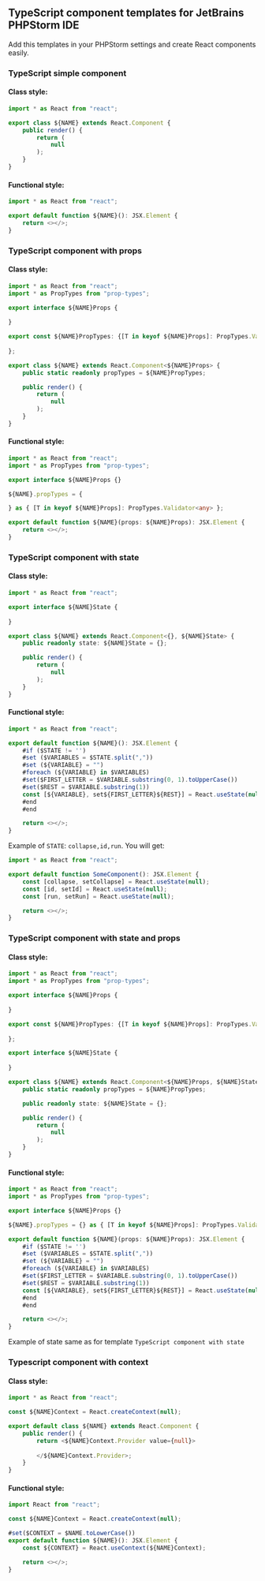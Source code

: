 ## TypeScript component templates for JetBrains PHPStorm IDE
Add this templates in your PHPStorm settings and create React components easily. 

### TypeScript simple component
#### Class style:
```typescript
import * as React from "react";

export class ${NAME} extends React.Component {
    public render() {
        return (
            null
        );
    }
}

```
#### Functional style:
```typescript
import * as React from "react";

export default function ${NAME}(): JSX.Element {
    return <></>;
}

```

### TypeScript component with props
#### Class style:
```typescript
import * as React from "react";
import * as PropTypes from "prop-types";

export interface ${NAME}Props {
    
}

export const ${NAME}PropTypes: {[T in keyof ${NAME}Props]: PropTypes.Validator<any>} = {
    
};

export class ${NAME} extends React.Component<${NAME}Props> {
    public static readonly propTypes = ${NAME}PropTypes;

    public render() {
        return (
            null
        );
    }
}

```
#### Functional style:
```typescript
import * as React from "react";
import * as PropTypes from "prop-types";

export interface ${NAME}Props {}

${NAME}.propTypes = {

} as { [T in keyof ${NAME}Props]: PropTypes.Validator<any> };

export default function ${NAME}(props: ${NAME}Props): JSX.Element {
    return <></>;
}

```

### TypeScript component with state
#### Class style:
```typescript
import * as React from "react";

export interface ${NAME}State {
    
}

export class ${NAME} extends React.Component<{}, ${NAME}State> {
    public readonly state: ${NAME}State = {};

    public render() {
        return (
            null
        );
    }
}

```
#### Functional style:
```typescript
import * as React from "react";

export default function ${NAME}(): JSX.Element {
    #if ($STATE != '')
    #set ($VARIABLES = $STATE.split(","))
    #set (${VARIABLE} = "")
    #foreach (${VARIABLE} in $VARIABLES)
    #set($FIRST_LETTER = $VARIABLE.substring(0, 1).toUpperCase())
    #set($REST = $VARIABLE.substring(1))
    const [${VARIABLE}, set${FIRST_LETTER}${REST}] = React.useState(null);
    #end
    #end

    return <></>;
}

```
Example of `STATE`: `collapse,id,run`. You will get:
```typescript
import * as React from "react";

export default function SomeComponent(): JSX.Element {
    const [collapse, setCollapse] = React.useState(null);
    const [id, setId] = React.useState(null);
    const [run, setRun] = React.useState(null);

    return <></>;
}

```

### TypeScript component with state and props
#### Class style:
```typescript
import * as React from "react";
import * as PropTypes from "prop-types";

export interface ${NAME}Props {
    
}

export const ${NAME}PropTypes: {[T in keyof ${NAME}Props]: PropTypes.Validator<any>} = {
    
};

export interface ${NAME}State {
    
}

export class ${NAME} extends React.Component<${NAME}Props, ${NAME}State> {
    public static readonly propTypes = ${NAME}PropTypes;

    public readonly state: ${NAME}State = {};

    public render() {
        return (
            null
        );
    }
}

```
#### Functional style:
```typescript
import * as React from "react";
import * as PropTypes from "prop-types";

export interface ${NAME}Props {}

${NAME}.propTypes = {} as { [T in keyof ${NAME}Props]: PropTypes.Validator<any> };

export default function ${NAME}(props: ${NAME}Props): JSX.Element {
    #if ($STATE != '')
    #set ($VARIABLES = $STATE.split(","))
    #set (${VARIABLE} = "")
    #foreach (${VARIABLE} in $VARIABLES)
    #set($FIRST_LETTER = $VARIABLE.substring(0, 1).toUpperCase())
    #set($REST = $VARIABLE.substring(1))
    const [${VARIABLE}, set${FIRST_LETTER}${REST}] = React.useState(null);
    #end
    #end

    return <></>;
}

```
Example of state same as for template `TypeScript component with state`

### Typescript component with context
#### Class style:
```typescript
import * as React from "react";

const ${NAME}Context = React.createContext(null);

export default class ${NAME} extends React.Component {
    public render() {
        return <${NAME}Context.Provider value={null}>
            
        </${NAME}Context.Provider>;
    }
}

```
#### Functional style:
```typescript
import React from "react";

const ${NAME}Context = React.createContext(null);

#set($CONTEXT = $NAME.toLowerCase())
export default function ${NAME}(): JSX.Element {
    const ${CONTEXT} = React.useContext(${NAME}Context);

    return <></>;
}

```
